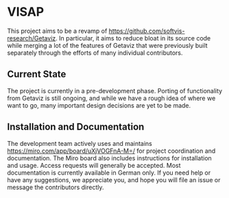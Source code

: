 # VISAP
This project aims to be a revamp of https://github.com/softvis-research/Getaviz. In particular, it aims to reduce bloat in its source code while merging a lot of the features of Getaviz that were previously built separately through the efforts of many individual contributors.

## Current State
The project is currently in a pre-development phase. Porting of functionality from Getaviz is still ongoing, and while we have a rough idea of where we want to go, many important design decisions are yet to be made.

## Installation and Documentation
The development team actively uses and maintains https://miro.com/app/board/uXjVOGFnA-M=/ for project coordination and documentation. The Miro board also includes instructions for installation and usage. Access requests will generally be accepted. Most documentation is currently available in German only. If you need help or have any suggestions, we appreciate you, and hope you will file an issue or message the contributors directly.
